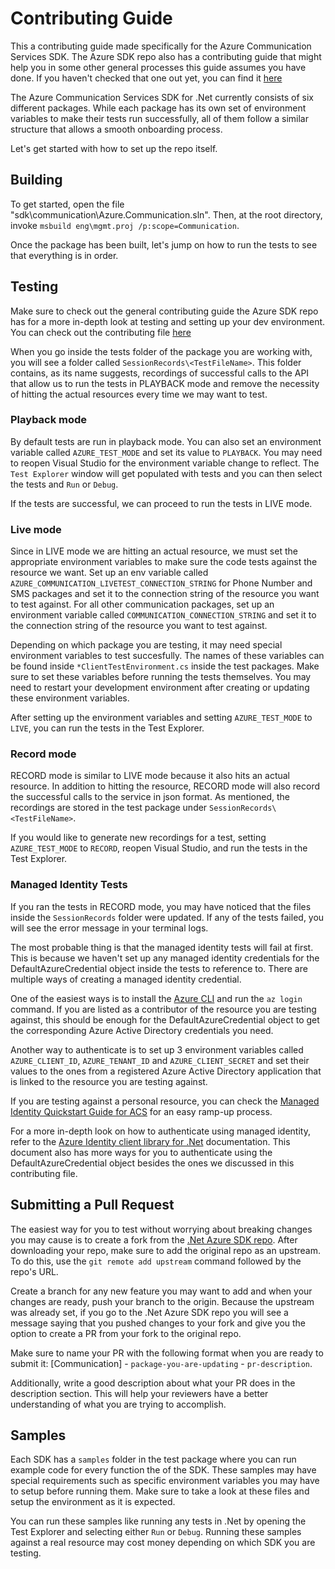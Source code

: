 # Contributing Guide

This a contributing guide made specifically for the Azure Communication Services SDK. The Azure SDK repo also has a contributing guide that might help you in some other general processes this guide assumes you have done. If you haven't checked that one out yet, you can find it [here](https://github.com/Azure/azure-sdk-for-net/blob/master/CONTRIBUTING.md)

The Azure Communication Services SDK for .Net currently consists of six different packages. While each package has its own set of environment variables to make their tests run successfully, all of them follow a similar structure that allows a smooth onboarding process.

Let's get started with how to set up the repo itself.

## Building 

To get started, open the file "sdk\communication\Azure.Communication.sln". Then, at the root directory, invoke `msbuild eng\mgmt.proj /p:scope=Communication`. 

Once the package has been built, let's jump on how to run the tests to see that everything is in order.

## Testing

Make sure to check out the general contributing guide the Azure SDK repo has for a more in-depth look at testing and setting up your dev environment. You can check out the contributing file [here](https://github.com/Azure/azure-sdk-for-net/blob/master/CONTRIBUTING.md)

When you go inside the tests folder of the package you are working with, you will see a folder called `SessionRecords\<TestFileName>`. This folder contains, as its name suggests, recordings of successful calls to the API that allow us to run the tests in PLAYBACK mode and remove the necessity of hitting the actual resources every time we may want to test.

### Playback mode

By default tests are run in playback mode. You can also set an environment variable called `AZURE_TEST_MODE` and set its value to `PLAYBACK`. You may need to reopen Visual Studio for the environment variable change to reflect. The `Test Explorer` window will get populated with tests and you can then select the tests and `Run` or `Debug`.

If the tests are successful, we can proceed to run the tests in LIVE mode.

### Live mode

Since in LIVE mode we are hitting an actual resource, we must set the appropriate environment variables to make sure the code tests against the resource we want. Set up an env variable called `AZURE_COMMUNICATION_LIVETEST_CONNECTION_STRING` for Phone Number and SMS packages and set it to the connection string of the resource you want to test against. For all other communication packages, set up an environment variable called `COMMUNICATION_CONNECTION_STRING` and set it to the connection string of the resource you want to test against.

Depending on which package you are testing, it may need special environment variables to test succesfully. The names of these variables can be found inside `*ClientTestEnvironment.cs` inside the test packages. Make sure to set these variables before running the tests themselves. You may need to restart your development environment after creating or updating these environment variables.

After setting up the environment variables and setting `AZURE_TEST_MODE` to `LIVE`, you can run the tests in the Test Explorer.

### Record mode

RECORD mode is similar to LIVE mode because it also hits an actual resource. In addition to hitting the resource, RECORD mode will also record the successful calls to the service in json format. As mentioned, the recordings are stored in the test package under `SessionRecords\<TestFileName>`.

If you would like to generate new recordings for a test, setting `AZURE_TEST_MODE` to `RECORD`, reopen Visual Studio, and run the tests in the Test Explorer.

### Managed Identity Tests

If you ran the tests in RECORD mode, you may have noticed that the files inside the `SessionRecords` folder were updated. If any of the tests failed, you will see the error message in your terminal logs.

The most probable thing is that the managed identity tests will fail at first. This is because we haven't set up any managed identity credentials for the DefaultAzureCredential object inside the tests to reference to. There are multiple ways of creating a managed identity credential.

One of the easiest ways is to install the [Azure CLI](https://docs.microsoft.com/cli/azure/install-azure-cli) and run the `az login` command. If you are listed as a contributor of the resource you are testing against, this should be enough for the DefaultAzureCredential object to get the corresponding Azure Active Directory credentials you need.

Another way to authenticate is to set up 3 environment variables called `AZURE_CLIENT_ID`, `AZURE_TENANT_ID` and `AZURE_CLIENT_SECRET` and set their values to the ones from a registered Azure Active Directory application that is linked to the resource you are testing against.

If you are testing against a personal resource, you can check the [Managed Identity Quickstart Guide for ACS](https://docs.microsoft.com/azure/communication-services/quickstarts/managed-identity-from-cli) for an easy ramp-up process.

For a more in-depth look on how to authenticate using managed identity, refer to the [Azure Identity client library for .Net](https://docs.microsoft.com/dotnet/api/overview/azure/identity-readme?view=azure-dotnet) documentation. This document also has more ways for you to authenticate using the DefaultAzureCredential object besides the ones we discussed in this contributing file.

## Submitting a Pull Request

The easiest way for you to test without worrying about breaking changes you may cause is to create a fork from the [.Net Azure SDK repo](https://github.com/Azure/azure-sdk-for-net). After downloading your repo, make sure to add the original repo as an upstream. To do this, use the `git remote add upstream` command followed by the repo's URL. 

Create a branch for any new feature you may want to add and when your changes are ready, push your branch to the origin. Because the upstream was already set, if you go to the .Net Azure SDK repo you will see a message saying that you pushed changes to your fork and give you the option to create a PR from your fork to the original repo.

Make sure to name your PR with the following format when you are ready to submit it: [Communication] - `package-you-are-updating` - `pr-description`.

Additionally, write a good description about what your PR does in the description section. This will help your reviewers have a better understanding of what you are trying to accomplish.

## Samples 

Each SDK has a `samples` folder in the test package where you can run example code for every function the of the SDK. These samples may have special requirements such as specific environment variables you may have to setup before running them. Make sure to take a look at these files and setup the environment as it is expected. 

You can run these samples like running any tests in .Net by opening the Test Explorer and selecting either `Run` or `Debug`. Running these samples against a real resource may cost money depending on which SDK you are testing.